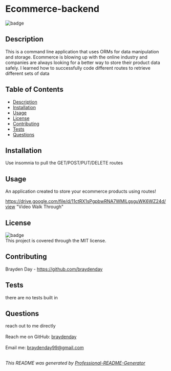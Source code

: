 <h1 text-align="center">Ecommerce-backend</h1>
  
![badge](https://img.shields.io/badge/license-MIT-brightgreen)<br>

## Description
This is a command line application that uses ORMs for data manipulation and storage. Ecommerce is blowing up with the online industry and companies are always looking for a better way to store their product data safely. I learned how to successfully code different routes to retrieve different sets of data 

## Table of Contents
- [Description](#description)
- [Installation](#installation)
- [Usage](#usage)
- [License](#license)
- [Contributing](#contributing)
- [Tests](#tests)
- [Questions](#questions)

## Installation
Use insomnia to pull the GET/POST/PUT/DELETE routes

## Usage
An application created to store your ecommerce products using routes!

https://drive.google.com/file/d/11ctRX1sPgpbwRNA7WMlLgsguWK6WZ24d/view "Video Walk Through"

## License
![badge](https://img.shields.io/badge/license-MIT-brightgreen)
<br>
This project is covered through the MIT license. 

## Contributing
Brayden Day - https://github.com/braydenday

## Tests
there are no tests built in

## Questions
reach out to me directly<br>
<br>
Reach me on GitHub: [braydenday](https://github.com/braydenday)<br>
<br>
Email me: braydenday99@gmail.com<br><br>

_This README was generated by [Professional-README-Generator](https://github.com/braydenday/Professional-README-Generator)_
